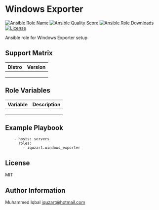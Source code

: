 Windows Exporter
=========
[![Ansible Role Name](https://img.shields.io/ansible/role/61839?label=Role%20Name&logo=ansible&style=flat-square)](https://galaxy.ansible.com/iquzart/windows_exporter)
[![Ansible Quality Score](https://img.shields.io/ansible/quality/61839?label=Ansible%20Quality%20Score&logo=ansible&style=flat-square)](https://galaxy.ansible.com/iquzart/windows_exporter)
[![Ansible Role Downloads](https://img.shields.io/ansible/role/d/61839?label=Ansible%20Role%20Downloads&logo=ansible&style=flat-square)](https://galaxy.ansible.com/iquzart/windows_exporter)
[![License](https://img.shields.io/:license-mit-blue.svg)](https://badges.mit-license.org)


Ansible role for Windows Exporter setup


Support Matrix
--------------
| Distro | Version |
| --- | --- |
|  |  |
|  |  |
|  |  |

Role Variables
--------------

| Variable | Description |
| --- | --- |
|  |  |
|  |  |
|  |  |


Example Playbook
----------------
```
    - hosts: servers
      roles:
        - iquzart.windows_exporter
```

License
-------

MIT


Author Information
------------------

Muhammed Iqbal <iquzart@hotmail.com>